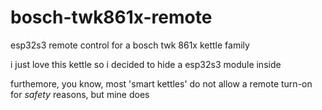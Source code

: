 # bosch-twk861x-remote
esp32s3 remote control for a bosch twk 861x kettle family

i just love this kettle so i decided to hide a esp32s3 module inside

furthemore, you know, most 'smart kettles' do not allow a remote turn-on for *safety* reasons, but mine does

